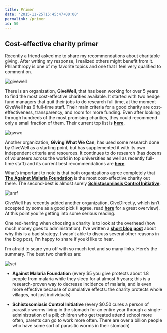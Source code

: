 ```yaml
---
title: Primer
date: '2015-11-25T15:45:47+00:00'
permalink: /primer
id: 50
---
```


## Cost-effective charity primer

Recently a friend asked me to share my recommendations about charitable giving. After writing my response, I realized others might benefit from it. Philanthropy is one of my favorite topics and one that I feel very qualified to comment on.

![givewell](/img/givewell.png)

There is an organization, **GiveWell**, that has been working for over 5 years to find the most cost-effective charities available. It started with two hedge fund managers that quit their jobs to do research full time, at the moment GiveWell has 6 full-time staff. Their main criteria for a good charity are cost-effectiveness, transparency, and room for more funding. Even after looking through hundreds of the most promising charities, they could recommend only a small fraction of them. Their current top list is [**here**](http://www.givewell.org/charities/top-charities).

![gwwc](/img/gwwc.png)

Another organization, **Giving What We Can**, has used some research done by GiveWell as a starting point, but has supplemented it with its own independent criteria and resources. It continues to do research (has dozens of volunteers across the world in top universities as well as recently full-time staff) and its current best recommendations are [**here**](http://givingwhatwecan.org/where-to-give/recommended-charities).

What’s important to note is that both organizations agree completely that **[The Against Malaria Foundation](https://www.againstmalaria.com/donate.aspx)** is the most cost-effective charity out there. The second-best is almost surely **[Schistosomiasis Control Initiative](http://www3.imperial.ac.uk/schisto/donate)**.

![amf](/img/amf.jpg)

GiveWell has recently added another organization, GiveDirectly, which isn’t accepted by some as a good pick (I agree, read [**here**](http://www.givingwhatwecan.org/blog/2012-11-30/givewell%E2%80%99s-recommendation-of-givedirectly) for a great overview). At this point you’re getting into some serious reading.

One red-herring when choosing a charity is to look at the overhead (how much money goes to administration). I’ve written a [**short blog post**](http://80000hours.org/blog/9-it-is-effectiveness-not-overhead-that-matters) about why this is a bad strategy. I wasn’t able to discuss several other reasons in the blog post, I’m happy to share if you’d like to hear.

I’m afraid to scare you off with so much text and so many links. Here’s the summary. The best two charities are:

![sci](/img/sci.jpg)

- **Against Malaria Foundation** (every $5 you give protects about 1.8 people from malaria while they sleep for at almost 5 years; this is a research-proven way to decrease incidence of malaria, and is even more effective because of cumulative effects: the charity protects whole villages, not just individuals)

- **Schistosomiasis Control Initiative** (every $0.50 cures a person of parasitic worms living in the stomach for an entire year through a single-administration of a pill; children who get treated attend school more often, parents can go to work more often. There are over a billion people who have some sort of parasitic worms in their stomach)

